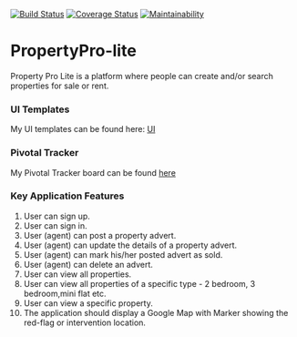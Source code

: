 
[![Build Status](https://travis-ci.org/G-Chilie/PropertyPro-lite.svg?branch=develop)](https://travis-ci.org/G-Chilie/PropertyPro-lite)
[![Coverage Status](https://coveralls.io/repos/github/G-Chilie/PropertyPro-lite/badge.svg?branch=develop)](https://coveralls.io/github/G-Chilie/PropertyPro-lite?branch=develop)
[![Maintainability](https://api.codeclimate.com/v1/badges/d3157c3a87b750e5a790/maintainability)](https://codeclimate.com/github/G-Chilie/PropertyPro-lite/maintainability)

# PropertyPro-lite
Property Pro Lite is a platform where people can create and/or search properties for sale or rent.

### UI Templates
My UI templates can be found here: [ UI ](https://g-chilie.github.io/PropertyPro-lite/)


### Pivotal Tracker
My Pivotal Tracker board can be found [ here ](https://www.pivotaltracker.com/n/projects/2356842)

### Key Application Features
1. User can sign up.
2. User can sign in.
3. User (agent) can post a property advert.
4. User (agent) can update the details of a property advert.
5. User (agent) can mark his/her posted advert as sold.
6. User (agent) can delete an advert.
7. User can view all properties.
8. User can view all properties of a specific type - 2 bedroom, 3 bedroom,mini flat etc.
9. User can view a specific property.
10. The application should display a Google Map with Marker showing the red-flag or intervention location.
